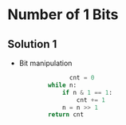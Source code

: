 # Number of 1 Bits

## Solution 1

- Bit manipulation

  ```python
  				cnt = 0
          while n:
              if n & 1 == 1:
                  cnt += 1
              n = n >> 1
          return cnt
  ```

  

